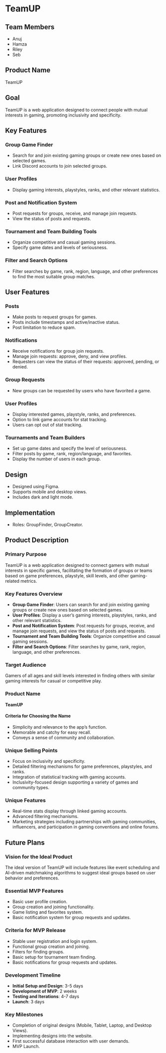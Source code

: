 # TeamUP

## Team Members
- Anuj
- Hamza
- Riley
- Seb

## Product Name
TeamUP

## Goal
TeamUP is a web application designed to connect people with mutual interests in gaming, promoting inclusivity and specificity.

## Key Features

### Group Game Finder
- Search for and join existing gaming groups or create new ones based on selected games.
- Link Discord accounts to join selected groups.

### User Profiles
- Display gaming interests, playstyles, ranks, and other relevant statistics.

### Post and Notification System
- Post requests for groups, receive, and manage join requests.
- View the status of posts and requests.

### Tournament and Team Building Tools
- Organize competitive and casual gaming sessions.
- Specify game dates and levels of seriousness.

### Filter and Search Options
- Filter searches by game, rank, region, language, and other preferences to find the most suitable group matches.

## User Features

### Posts
- Make posts to request groups for games.
- Posts include timestamps and active/inactive status.
- Post limitation to reduce spam.

### Notifications
- Receive notifications for group join requests.
- Manage join requests: approve, deny, and view profiles.
- Requesters can view the status of their requests: approved, pending, or denied.

### Group Requests
- New groups can be requested by users who have favorited a game.

### User Profiles
- Display interested games, playstyle, ranks, and preferences.
- Option to link game accounts for stat tracking.
- Users can opt out of stat tracking.

### Tournaments and Team Builders
- Set up game dates and specify the level of seriousness.
- Filter posts by game, rank, region/language, and favorites.
- Display the number of users in each group.

## Design
- Designed using Figma.
- Supports mobile and desktop views.
- Includes dark and light mode.

## Implementation
- Roles: GroupFinder, GroupCreator.

## Product Description

### Primary Purpose
TeamUP is a web application designed to connect gamers with mutual interests in specific games, facilitating the formation of groups or teams based on game preferences, playstyle, skill levels, and other gaming-related metrics.

### Key Features Overview
- **Group Game Finder**: Users can search for and join existing gaming groups or create new ones based on selected games.
- **User Profiles**: Display a user’s gaming interests, playstyles, ranks, and other relevant statistics.
- **Post and Notification System**: Post requests for groups, receive, and manage join requests, and view the status of posts and requests.
- **Tournament and Team Building Tools**: Organize competitive and casual gaming sessions.
- **Filter and Search Options**: Filter searches by game, rank, region, language, and other preferences.

### Target Audience
Gamers of all ages and skill levels interested in finding others with similar gaming interests for casual or competitive play.

### Product Name
**TeamUP**

#### Criteria for Choosing the Name
- Simplicity and relevance to the app’s function.
- Memorable and catchy for easy recall.
- Conveys a sense of community and collaboration.

### Unique Selling Points
- Focus on inclusivity and specificity.
- Detailed filtering mechanisms for game preferences, playstyles, and ranks.
- Integration of statistical tracking with gaming accounts.
- Inclusivity-focused design supporting a variety of games and community types.

### Unique Features
- Real-time stats display through linked gaming accounts.
- Advanced filtering mechanisms.
- Marketing strategies including partnerships with gaming communities, influencers, and participation in gaming conventions and online forums.

## Future Plans

### Vision for the Ideal Product
The ideal version of TeamUP will include features like event scheduling and AI-driven matchmaking algorithms to suggest ideal groups based on user behavior and preferences.

### Essential MVP Features
- Basic user profile creation.
- Group creation and joining functionality.
- Game listing and favorites system.
- Basic notification system for group requests and updates.

### Criteria for MVP Release
- Stable user registration and login system.
- Functional group creation and joining.
- Filters for finding groups.
- Basic setup for tournament team finding.
- Basic notifications for group requests and updates.

### Development Timeline
- **Initial Setup and Design**: 3-5 days
- **Development of MVP**: 2 weeks
- **Testing and Iterations**: 4-7 days
- **Launch**: 3 days

### Key Milestones
- Completion of original designs (Mobile, Tablet, Laptop, and Desktop Views).
- Implementing designs into the website.
- First successful database interaction with user demands.
- MVP Launch.
